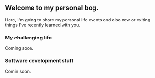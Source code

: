 ## Welcome to my personal bog.

Here, I'm going to share my personal life events and also new or exiting things I've recently learned with you.

### My challenging life
Coming soon.

### Software development stuff
Comin soon.

